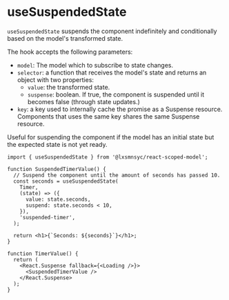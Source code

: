 # useSuspendedState

`useSuspendedState` suspends the component indefinitely and conditionally based on the model's transformed state.

The hook accepts the following parameters:
- `model`: The model which to subscribe to state changes.
- `selector`: a function that receives the model's state and returns an object with two properties:
  - `value`: the transformed state.
  - `suspense`: boolean. If true, the component is suspended until it becomes false (through state updates.)
- `key`: a key used to internally cache the promise as a Suspense resource. Components that uses the same key shares the same Suspense resource.

Useful for suspending the component if the model has an initial state but the expected state is not yet ready.

```tsx
import { useSuspendedState } from '@lxsmnsyc/react-scoped-model';

function SuspendedTimerValue() {
  // Suspend the component until the amount of seconds has passed 10.
  const seconds = useSuspendedState(
    Timer,
    (state) => ({
      value: state.seconds,
      suspend: state.seconds < 10,
    }),
    'suspended-timer',
  );

  return <h1>{`Seconds: ${seconds}`}</h1>;
}

function TimerValue() {
  return (
    <React.Suspense fallback={<Loading />}>
      <SuspendedTimerValue />
    </React.Suspense>
  );
}
```

